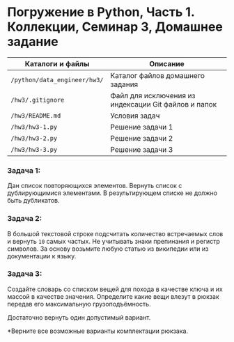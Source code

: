 # Погружение в Python, Часть 1. Коллекции, Семинар 3, Домашнее задание

Каталоги и файлы             | Описание
-----------------------------|-----------------------------------------------------
`/python/data_engineer/hw3/` | Каталог файлов домашнего задания
`/hw3/.gitignore`            | Файл для исключения из индексации Git файлов и папок
`/hw3/README.md`             | Условия задач
`/hw3/hw3-1.py`              | Решение задачи 1
`/hw3/hw3-2.py`              | Решение задачи 2
`/hw3/hw3-3.py`              | Решение задачи 3

### Задача 1:

Дан список повторяющихся элементов. Вернуть список с дублирующимися элементами. В результирующем списке не должно быть дубликатов.

### Задача 2:

В большой текстовой строке подсчитать количество встречаемых слов и вернуть `10` самых частых. Не учитывать знаки препинания и регистр символов. За основу возьмите любую статью из википедии или из документации к языку.

### Задача 3:

Создайте словарь со списком вещей для похода в качестве ключа и их массой в качестве значения. Определите какие вещи влезут в рюкзак передав его максимальную грузоподъёмность.

Достаточно вернуть один допустимый вариант.

*Верните все возможные варианты комплектации рюкзака.
